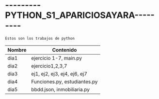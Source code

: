 # ---------PYTHON_S1_APARICIOSAYARA---------

    Estos son los trabajos de python

| Nombre | Contenido  |
|--|--|
| dia1 | ejercicio 1-7, main.py |
| dia2 | ejercicio1,2,3,7|
| dia3 | ej1, ej2, ej3, ej4, ej6, ej7 |
| dia4 | Funciones.py, estudiantes.py |
| dia5 | bbdd.json, inmobiliaria.py |
